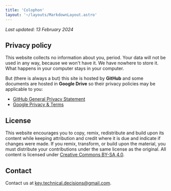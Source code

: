 ```yaml
---
title: 'Colophon'
layout: '~/layouts/MarkdownLayout.astro'
---
```


_Last updated:  13 February 2024_

## Privacy policy

This website collects no information about you, period. Your data will not be used in any way, because we won't have it. We have nowhere to store it. What happens in your computer stays in your computer.

But (there is always a but) this site is hosted by **GitHub** and some documents are hosted in **Google Drive** so their privacy policies may be applicable to you:
- [GitHub General Privacy Statement](https://docs.github.com/en/site-policy/privacy-policies/github-general-privacy-statement)
- [Google Privacy & Terms](https://policies.google.com/)

## License

This website encourages you to copy, remix, redistribute and build upon its content while keeping attribution and credit where it is due and indicate if changes were made. If you remix, transform, or build upon the material, you must distribute your contributions under the same license as the original. 
All content is licensed under [Creative Commons BY-SA 4.0](https://creativecommons.org/licenses/by-sa/4.0/).

## Contact

Contact us at [key.technical.decisions@gmail.com](http://mailto:key.technical.decisions@gmail.com).
